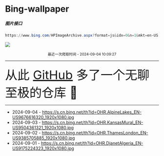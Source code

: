# Bing-wallpaper

##### 图片接口

```powershell
https://www.bing.com/HPImageArchive.aspx?format=js&idx=0&n=1&mkt=en-US
```

 ![](https://s.cn.bing.net/th?id=OHR.AlpineLakes_EN-US9676616320_1920x1080.jpg)

<p align='center' >
    <small>
        最近一次爬取时间 - 2024-09-04 10:09:27
    </small>
    <br>
    <hr>
    <font size=7>
        <small>
           从此 <a href='https://github.com/'>GitHub</a> 多了一个无聊至极的仓库  🍳
        </small>
    </font>
    <hr>
</p>


- 2024-09-04 - https://s.cn.bing.net/th?id=OHR.AlpineLakes_EN-US9676616320_1920x1080.jpg 
- 2024-09-03 - https://s.cn.bing.net/th?id=OHR.KansasMural_EN-US9504361321_1920x1080.jpg 
- 2024-09-02 - https://s.cn.bing.net/th?id=OHR.ThamesLondon_EN-US9385705885_1920x1080.jpg 
- 2024-09-01 - https://s.cn.bing.net/th?id=OHR.DjanetAlgeria_EN-US9175224323_1920x1080.jpg 
